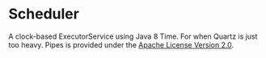 # Scheduler
A clock-based ExecutorService using Java 8 Time. For when Quartz is just too heavy.
Pipes is provided under the [Apache License Version 2.0](https://www.apache.org/licenses/LICENSE-2.0).
